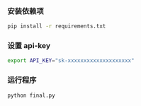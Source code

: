 ### 安装依赖项
```zsh
pip install -r requirements.txt
```

### 设置 api-key
```zsh
export API_KEY="sk-xxxxxxxxxxxxxxxxxxxx"
```

### 运行程序
```zsh
python final.py
```